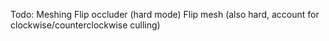 Todo:
Meshing
Flip occluder (hard mode)
Flip mesh (also hard, account for clockwise/counterclockwise culling)
